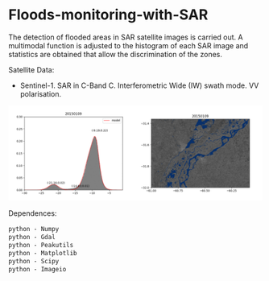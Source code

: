 # Floods-monitoring-with-SAR

The detection of flooded areas in SAR satellite images is carried out. A multimodal function is adjusted to the histogram of each SAR image and statistics are obtained that allow the discrimination of the zones.


Satellite Data:
 - Sentinel-1. SAR in C-Band C.  Interferometric Wide (IW) swath mode. VV polarisation. 




<p align="center">
  <img width=750 src="Histogram_and_water.gif"/>
 </p>




Dependences: 

    python - Numpy
    python - Gdal
    python - Peakutils
    python - Matplotlib
    python - Scipy
    python - Imageio
